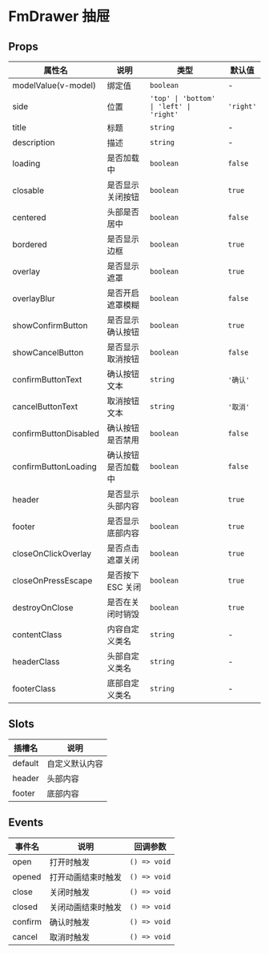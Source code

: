 # FmDrawer 抽屉

## Props

| 属性名                                 | 说明               | 类型                                     | 默认值    |
| -------------------------------------- | ------------------ | ---------------------------------------- | --------- |
| modelValue(v-model)                    | 绑定值             | `boolean`                                | -         |
| side                                   | 位置               | `'top' \| 'bottom' \| 'left' \| 'right'` | `'right'` |
| title                                  | 标题               | `string`                                 | -         |
| description                            | 描述               | `string`                                 | -         |
| loading                                | 是否加载中         | `boolean`                                | `false`   |
| closable                               | 是否显示关闭按钮   | `boolean`                                | `true`    |
| centered                               | 头部是否居中       | `boolean`                                | `false`   |
| bordered                               | 是否显示边框       | `boolean`                                | `true`    |
| overlay                                | 是否显示遮罩       | `boolean`                                | `true`    |
| overlayBlur                            | 是否开启遮罩模糊   | `boolean`                                | `false`   |
| showConfirmButton                      | 是否显示确认按钮   | `boolean`                                | `true`    |
| showCancelButton                       | 是否显示取消按钮   | `boolean`                                | `false`   |
| confirmButtonText                      | 确认按钮文本       | `string`                                 | `'确认'`  |
| cancelButtonText                       | 取消按钮文本       | `string`                                 | `'取消'`  |
| confirmButtonDisabled                  | 确认按钮是否禁用   | `boolean`                                | `false`   |
| confirmButtonLoading                   | 确认按钮是否加载中 | `boolean`                                | `false`   |
| header                                 | 是否显示头部内容   | `boolean`                                | `true`    |
| footer                                 | 是否显示底部内容   | `boolean`                                | `true`    |
| closeOnClickOverlay                    | 是否点击遮罩关闭   | `boolean`                                | `true`    |
| closeOnPressEscape                     | 是否按下 ESC 关闭  | `boolean`                                | `true`    |
| destroyOnClose <Badge text="v1.2.0" /> | 是否在关闭时销毁   | `boolean`                                | `true`    |
| contentClass                           | 内容自定义类名     | `string`                                 | -         |
| headerClass                            | 头部自定义类名     | `string`                                 | -         |
| footerClass                            | 底部自定义类名     | `string`                                 | -         |

## Slots

| 插槽名  | 说明           |
| ------- | -------------- |
| default | 自定义默认内容 |
| header  | 头部内容       |
| footer  | 底部内容       |

## Events

| 事件名  | 说明               | 回调参数     |
| ------- | ------------------ | ------------ |
| open    | 打开时触发         | `() => void` |
| opened  | 打开动画结束时触发 | `() => void` |
| close   | 关闭时触发         | `() => void` |
| closed  | 关闭动画结束时触发 | `() => void` |
| confirm | 确认时触发         | `() => void` |
| cancel  | 取消时触发         | `() => void` |
